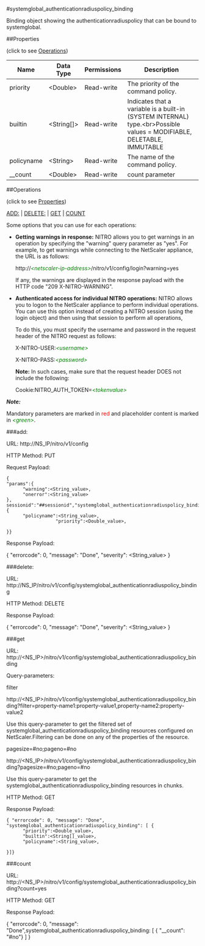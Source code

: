 #systemglobal_authenticationradiuspolicy_binding

Binding object showing the authenticationradiuspolicy that can be bound to systemglobal.


##Properties 
<span>(click to see [Operations](#operations))</span>


<table><thead><tr><th>Name</th><th> Data Type</th><th> Permissions</th><th>Description</th></tr></thead><tbody><tr><td>priority</td><td>&lt;Double></td><td>Read-write</td><td>The priority of the command policy.</td><tr><tr><td>builtin</td><td>&lt;String[]></td><td>Read-write</td><td>Indicates that a variable is a built-in (SYSTEM INTERNAL) type.&lt;br>Possible values = MODIFIABLE, DELETABLE, IMMUTABLE</td><tr><tr><td>policyname</td><td>&lt;String></td><td>Read-write</td><td>The name of the command policy.</td><tr><tr><td>__count</td><td>&lt;Double></td><td>Read-write</td><td>count parameter</td><tr></tbody></table>
##Operations 
<span>(click to see [Properties](#properties))</span>


[ADD:](#add:) | [DELETE:](#delete:) | [GET](#get) | [COUNT](#count)


Some options that you can use for each operations:
<ul><li><p><b>Getting warnings in response:</b> NITRO allows you to get warnings in an operation by specifying the "warning" query parameter as "yes". For example, to get warnings while connecting to the NetScaler appliance, the URL is as follows:</p><p>http://<span style="color:green;font-style:italic;">&lt;netscaler-ip-address&gt;</span>/nitro/v1/config/login?warning=yes</p><p>If any, the warnings are displayed in the response payload with the HTTP code "209 X-NITRO-WARNING".</p></li><li><p><b>Authenticated access for individual NITRO operations:</b> NITRO allows you to logon to the NetScaler appliance to perform individual operations. You can use this option instead of creating a NITRO session (using the login object) and then using that session to perform all operations,</p><p>To do this, you must specify the username and password in the request header of the NITRO request as follows:</p><p>X-NITRO-USER:<span style="color:green;font-style:italic;">&lt;username&gt;</span></p><p>X-NITRO-PASS:<span style="color:green;font-style:italic;">&lt;password&gt;</span></p><p><b>Note:</b> In such cases, make sure that the request header DOES not include the following:</p><p>Cookie:NITRO_AUTH_TOKEN=<span style="color:green;font-style:italic;">&lt;tokenvalue&gt;</span></p></li></ul>



***Note:*** 
Mandatory parameters are marked in <span style="color:#FF0000;">red</span> and placeholder content is marked in <span style="color:green;font-style:italic">&lt;green&gt;</span>.

###add:



URL: http://NS_IP/nitro/v1/config
HTTP Method: PUT
Request Payload: ```{"params":{      "warning":<String_value>,      "onerror":<String_value>},sessionid":"##sessionid","systemglobal_authenticationradiuspolicy_binding":{      "policyname":<String_value>,                  "priority":<Double_value>,}}```
Response Payload: 
{ "errorcode": 0, "message": "Done", "severity": <String_value> }


###delete:



URL: http://NS_IP/nitro/v1/config/systemglobal_authenticationradiuspolicy_binding
HTTP Method: DELETE
Response Payload: 
{ "errorcode": 0, "message": "Done", "severity": <String_value> }


###get



URL: http://&lt;NS_IP&gt;/nitro/v1/config/systemglobal_authenticationradiuspolicy_binding
Query-parameters:
filter
http://&lt;NS_IP&gt;/nitro/v1/config/systemglobal_authenticationradiuspolicy_binding?filter=property-name1:property-value1,property-name2:property-value2
Use this query-parameter to get the filtered set of systemglobal_authenticationradiuspolicy_binding resources configured on NetScaler.Filtering can be done on any of the properties of the resource.


pagesize=#no;pageno=#no
http://&lt;NS_IP&gt;/nitro/v1/config/systemglobal_authenticationradiuspolicy_binding?pagesize=#no;pageno=#no
Use this query-parameter to get the systemglobal_authenticationradiuspolicy_binding resources in chunks.



HTTP Method: GET
Response Payload: ```{ "errorcode": 0, "message": "Done", "systemglobal_authenticationradiuspolicy_binding": [ {      "priority":<Double_value>,      "builtin":<String[]_value>,      "policyname":<String_value>,}]}```



###count



URL: http://&lt;NS_IP&gt;/nitro/v1/config/systemglobal_authenticationradiuspolicy_binding?count=yes
HTTP Method: GET
Response Payload: 
{ "errorcode": 0, "message": "Done",systemglobal_authenticationradiuspolicy_binding: [ { "__count": "#no"} ] }


